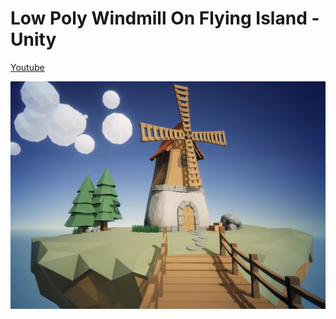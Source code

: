 # Low Poly Windmill On Flying Island - Unity

[Youtube](https://youtu.be/lPokeZKjfcM)

![Low Poly Windmill On Flying Island](https://raw.githubusercontent.com/BarthaBRW/Unity-Flying-Island/main/Assets/Images/Thumbnail.png "")

